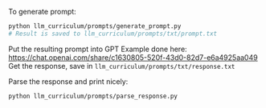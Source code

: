 
To generate prompt:

```bash
python llm_curriculum/prompts/generate_prompt.py
# Result is saved to llm_curriculum/prompts/txt/prompt.txt
```

Put the resulting prompt into GPT
Example done here: https://chat.openai.com/share/c1630805-520f-43d0-82d7-e6a4925aa049
Get the response, save in `llm_curriculum/prompts/txt/response.txt`

Parse the response and print nicely:
```bash
python llm_curriculum/prompts/parse_response.py
```